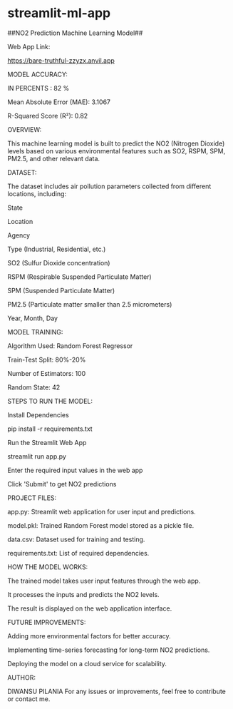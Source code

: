 # streamlit-ml-app

##NO2 Prediction Machine Learning Model##


Web App Link:

https://bare-truthful-zzyzx.anvil.app

MODEL ACCURACY:


IN PERCENTS : 82 %

Mean Absolute Error (MAE): 3.1067

R-Squared Score (R²): 0.82


OVERVIEW:

This machine learning model is built to predict the NO2 (Nitrogen Dioxide) levels based on various environmental features such as SO2, RSPM, SPM, PM2.5, and other relevant data.


DATASET:


The dataset includes air pollution parameters collected from different locations, including:

State

Location

Agency

Type (Industrial, Residential, etc.)

SO2 (Sulfur Dioxide concentration)

RSPM (Respirable Suspended Particulate Matter)

SPM (Suspended Particulate Matter)

PM2.5 (Particulate matter smaller than 2.5 micrometers)

Year, Month, Day



MODEL TRAINING:



Algorithm Used: Random Forest Regressor

Train-Test Split: 80%-20%

Number of Estimators: 100

Random State: 42




STEPS TO RUN THE MODEL:


Install Dependencies

pip install -r requirements.txt

Run the Streamlit Web App

streamlit run app.py

Enter the required input values in the web app

Click 'Submit' to get NO2 predictions



PROJECT FILES:



app.py: Streamlit web application for user input and predictions.

model.pkl: Trained Random Forest model stored as a pickle file.

data.csv: Dataset used for training and testing.

requirements.txt: List of required dependencies.



HOW THE MODEL WORKS:


The trained model takes user input features through the web app.

It processes the inputs and predicts the NO2 levels.

The result is displayed on the web application interface.



FUTURE IMPROVEMENTS:



Adding more environmental factors for better accuracy.

Implementing time-series forecasting for long-term NO2 predictions.

Deploying the model on a cloud service for scalability.



AUTHOR:



DIWANSU PILANIA 
For any issues or improvements, feel free to contribute or contact me.
